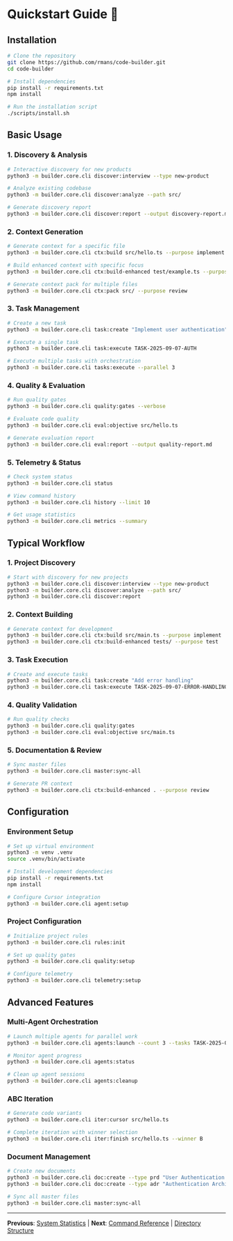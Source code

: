 # Quickstart Guide 🚀

## Installation

```bash
# Clone the repository
git clone https://github.com/rmans/code-builder.git
cd code-builder

# Install dependencies
pip install -r requirements.txt
npm install

# Run the installation script
./scripts/install.sh
```

## Basic Usage

### 1. Discovery & Analysis
```bash
# Interactive discovery for new products
python3 -m builder.core.cli discover:interview --type new-product

# Analyze existing codebase
python3 -m builder.core.cli discover:analyze --path src/

# Generate discovery report
python3 -m builder.core.cli discover:report --output discovery-report.md
```

### 2. Context Generation
```bash
# Generate context for a specific file
python3 -m builder.core.cli ctx:build src/hello.ts --purpose implement

# Build enhanced context with specific focus
python3 -m builder.core.cli ctx:build-enhanced test/example.ts --purpose test

# Generate context pack for multiple files
python3 -m builder.core.cli ctx:pack src/ --purpose review
```

### 3. Task Management
```bash
# Create a new task
python3 -m builder.core.cli task:create "Implement user authentication"

# Execute a single task
python3 -m builder.core.cli task:execute TASK-2025-09-07-AUTH

# Execute multiple tasks with orchestration
python3 -m builder.core.cli tasks:execute --parallel 3
```

### 4. Quality & Evaluation
```bash
# Run quality gates
python3 -m builder.core.cli quality:gates --verbose

# Evaluate code quality
python3 -m builder.core.cli eval:objective src/hello.ts

# Generate evaluation report
python3 -m builder.core.cli eval:report --output quality-report.md
```

### 5. Telemetry & Status
```bash
# Check system status
python3 -m builder.core.cli status

# View command history
python3 -m builder.core.cli history --limit 10

# Get usage statistics
python3 -m builder.core.cli metrics --summary
```

## Typical Workflow

### 1. **Project Discovery**
```bash
# Start with discovery for new projects
python3 -m builder.core.cli discover:interview --type new-product
python3 -m builder.core.cli discover:analyze --path src/
python3 -m builder.core.cli discover:report
```

### 2. **Context Building**
```bash
# Generate context for development
python3 -m builder.core.cli ctx:build src/main.ts --purpose implement
python3 -m builder.core.cli ctx:build-enhanced tests/ --purpose test
```

### 3. **Task Execution**
```bash
# Create and execute tasks
python3 -m builder.core.cli task:create "Add error handling"
python3 -m builder.core.cli task:execute TASK-2025-09-07-ERROR-HANDLING
```

### 4. **Quality Validation**
```bash
# Run quality checks
python3 -m builder.core.cli quality:gates
python3 -m builder.core.cli eval:objective src/main.ts
```

### 5. **Documentation & Review**
```bash
# Sync master files
python3 -m builder.core.cli master:sync-all

# Generate PR context
python3 -m builder.core.cli ctx:build-enhanced . --purpose review
```

## Configuration

### Environment Setup
```bash
# Set up virtual environment
python3 -m venv .venv
source .venv/bin/activate

# Install development dependencies
pip install -r requirements.txt
npm install

# Configure Cursor integration
python3 -m builder.core.cli agent:setup
```

### Project Configuration
```bash
# Initialize project rules
python3 -m builder.core.cli rules:init

# Set up quality gates
python3 -m builder.core.cli quality:setup

# Configure telemetry
python3 -m builder.core.cli telemetry:setup
```

## Advanced Features

### Multi-Agent Orchestration
```bash
# Launch multiple agents for parallel work
python3 -m builder.core.cli agents:launch --count 3 --tasks TASK-2025-09-07-*

# Monitor agent progress
python3 -m builder.core.cli agents:status

# Clean up agent sessions
python3 -m builder.core.cli agents:cleanup
```

### ABC Iteration
```bash
# Generate code variants
python3 -m builder.core.cli iter:cursor src/hello.ts

# Complete iteration with winner selection
python3 -m builder.core.cli iter:finish src/hello.ts --winner B
```

### Document Management
```bash
# Create new documents
python3 -m builder.core.cli doc:create --type prd "User Authentication System"
python3 -m builder.core.cli doc:create --type adr "Authentication Architecture"

# Sync all master files
python3 -m builder.core.cli master:sync-all
```

---

**Previous**: [System Statistics](README-STATISTICS.md) | **Next**: [Command Reference](README-COMMANDS.md) | [Directory Structure](README-DIRECTORY.md)
